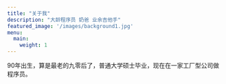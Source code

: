 ```yaml
---
title: "关于我"
description: "大龄程序员 奶爸 业余吉他手"
featured_image: '/images/background1.jpg'
menu:
  main:
    weight: 1
---
```

<!-- {{< figure src="/images/Victor_Hugo-Hunchback.jpg" title="Illustration from Victor Hugo et son temps (1881)" >}} -->

90年出生，算是最老的九零后了，普通大学硕士毕业，现在在一家工厂型公司做程序员。
